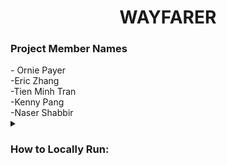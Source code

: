 <h1 align="center">WAYFARER</h1>

<h3>Project Member Names</h2> 
- Ornie Payer
<br>
-Eric Zhang
<br>
-Tien Minh Tran
<br>
-Kenny Pang
<br>
-Naser Shabbir
<br>


</details> <details> <summary> <h3> How to Locally Run: </h2></summary>

Clone the repository:

```bash
https://github.com/Orniepay/WAYFARER.git
```

In the Terminal:

```bash
python main_menu.py
```
